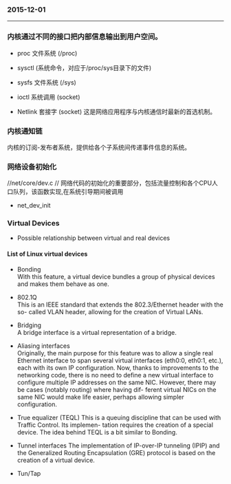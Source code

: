 ### 2015-12-01
-----------

### 内核通过不同的接口把内部信息输出到用户空间。
* proc 文件系统 (/proc)

* sysctl (系统命令，对应于/proc/sys目录下的文件)

* sysfs 文件系统 (/sys)

* ioctl 系统调用 (socket)

* Netlink 套接字 (socket)
  这是网络应用程序与内核通信时最新的首选机制。

### 内核通知链
内核的订阅-发布者系统，提供给各个子系统间传递事件信息的系统。

### 网络设备初始化
//net/core/dev.c 
// 网络代码的初始化的重要部分，包括流量控制和各个CPU人口队列，该函数实现,在系统引导期间被调用
* net_dev_init


### Virtual Devices
* Possible relationship between virtual and real devices
![]()

#### List of Linux virtual devices
* Bonding  
With this feature, a virtual device bundles a group of physical devices and makes
them behave as one.

* 802.1Q  
This is an IEEE standard that extends the 802.3/Ethernet header with the so-
called VLAN header, allowing for the creation of Virtual LANs.

* Bridging  
A bridge interface is a virtual representation of a bridge.

* Aliasing interfaces  
Originally, the main purpose for this feature was to allow a single real Ethernet
interface to span several virtual interfaces (eth0:0, eth0:1, etc.), each with its own
IP configuration. Now, thanks to improvements to the networking code, there is
no need to define a new virtual interface to configure multiple IP addresses on
the same NIC. However, there may be cases (notably routing) where having dif-
ferent virtual NICs on the same NIC would make life easier, perhaps allowing
simpler configuration.


* True equalizer (TEQL)
This is a queuing discipline that can be used with Traffic Control. Its implemen-
tation requires the creation of a special device. The idea behind TEQL is a bit
similar to Bonding.

* Tunnel interfaces
The implementation of IP-over-IP tunneling (IPIP) and the Generalized Routing
Encapsulation (GRE) protocol is based on the creation of a virtual device.

* Tun/Tap

